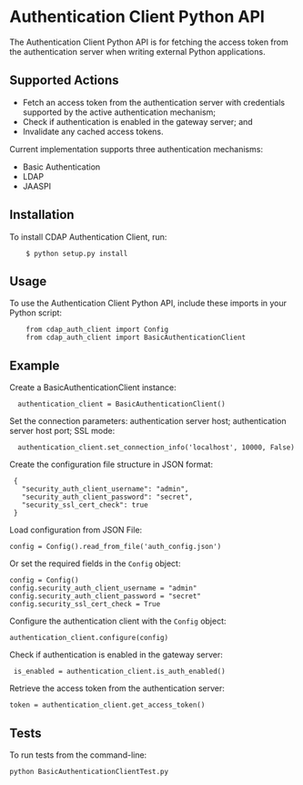 # Authentication Client Python API

The Authentication Client Python API is for fetching the access token from the authentication server when writing
external Python applications.

## Supported Actions

 - Fetch an access token from the authentication server with credentials supported by the active authentication mechanism;
 - Check if authentication is enabled in the gateway server; and
 - Invalidate any cached access tokens. 
 
 Current implementation supports three authentication mechanisms:
 - Basic Authentication
 - LDAP
 - JAASPI

## Installation
 To install CDAP Authentication Client, run:
```
    $ python setup.py install
```

## Usage

 To use the Authentication Client Python API, include these imports in your Python script:

```
    from cdap_auth_client import Config
    from cdap_auth_client import BasicAuthenticationClient
```

## Example
   
 Create a BasicAuthenticationClient instance:
 
 ```
   authentication_client = BasicAuthenticationClient()
 ```
      
 Set the connection parameters: authentication server host; authentication server host port; SSL mode:
 
 ```
   authentication_client.set_connection_info('localhost', 10000, False)
 ```
 
 Create the configuration file structure in JSON format:
 
 ```
  {
    "security_auth_client_username": "admin",
    "security_auth_client_password": "secret",
    "security_ssl_cert_check": true
  }
 ```  
 
 Load configuration from JSON File:
 
 ```
 config = Config().read_from_file('auth_config.json')
 ```
 
 Or set the required fields in the ```Config``` object:
 ```
 config = Config()
 config.security_auth_client_username = "admin"
 config.security_auth_client_password = "secret"
 config.security_ssl_cert_check = True
 ```
 
 Configure the authentication client with the ```Config``` object:
 ```
 authentication_client.configure(config)
 ```
 
 Check if authentication is enabled in the gateway server:
 
 ```
  is_enabled = authentication_client.is_auth_enabled()
 ``` 
                      
 Retrieve the access token from the authentication server:
 
 ```
 token = authentication_client.get_access_token()
 ```

 ## Tests
 
 To run tests from the command-line:
 
 ```
 python BasicAuthenticationClientTest.py
 ```



 
